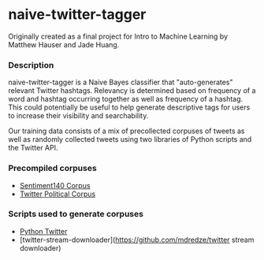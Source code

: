 # naive-twitter-tagger

Originally created as a final project for Intro to Machine Learning by Matthew
Hauser and Jade Huang.

### Description
naive-twitter-tagger is a Naive Bayes classifier that "auto-generates" relevant Twitter hashtags.
Relevancy is determined based on frequency of a word and hashtag occurring
together as well as frequency of a hashtag.
This could potentially be useful to help generate descriptive tags for users to
increase their visibility and searchability.

Our training data consists of a mix of precollected corpuses of tweets as well
as randomly collected tweets using two libraries of Python scripts and the
Twitter API.

### Precompiled corpuses
- [Sentiment140 Corpus](http://help.sentiment140.com/for-students/)
- [Twitter Political
  Corpus](http://www.usna.edu/Users/cs/nchamber/data/twitter/)

### Scripts used to generate corpuses
- [Python Twitter](https://github.com/bear/python-twitter)
- [twitter-stream-downloader](https://github.com/mdredze/twitter stream downloader)




